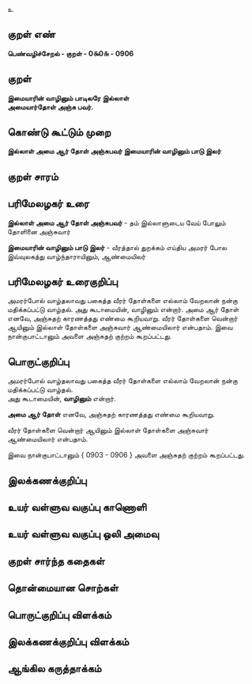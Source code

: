 உ

## குறள் எண் 

**பெண்வழிச்சேறல் - குறள் - 0௯0௬ - 0906**

## குறள் 

**இமையாரின் வாழினும் பாடிலரே இல்லாள்  
அமையார்தோள் அஞ்சு பவர்.**

## கொண்டு கூட்டும் முறை

**இல்லாள் அமை ஆர் தோள் அஞ்சுபவர் இமையாரின் வாழினும் பாடு இலர்**

## குறள் சாரம் 


## பரிமேலழகர் உரை

**இல்லாள் அமை ஆர் தோள் அஞ்சுபவர்** - தம் இல்லாளுடைய வேய் போலும் தோளினை அஞ்சுவார் 

**இமையாரின் வாழினும் பாடு இலர்** - வீரத்தால் துறக்கம் எய்திய அமரர் போல இவ்வுலகத்து வாழ்ந்தாராயினும், ஆண்மையிலர்

## பரிமேலழகர் உரைகுறிப்பு   

அமரர்போல் வாழ்தலாவது பகைத்த வீரர் தோள்களை எல்லாம் வேறலான் நன்கு மதிக்கப்பட்டு வாழ்தல். அது கூடாமையின், வாழினும் என்றார். அமை ஆர் தோள் எனவே, அஞ்சுதற் காரணத்தது எண்மை கூறியவாறு. வீரர் தோள்களை வென்றார் ஆயினும் இல்லாள் தோள்களை அஞ்சுவார் ஆண்மையிலார் என்பதாம். இவை நான்குபாட்டானும் அவளை அஞ்சுதற் குற்றம் கூறப்பட்டது.

## பொருட்குறிப்பு 

அமரர்போல் வாழ்தலாவது பகைத்த வீரர் தோள்களை எல்லாம் வேறலான் நன்கு மதிக்கப்பட்டு வாழ்தல்.   
அது கூடாமையின், **வாழினும்** என்றார். 

**அமை ஆர் தோள்** எனவே, அஞ்சுதற் காரணத்தது எண்மை கூறியவாறு. 

வீரர் தோள்களை வென்றார் ஆயினும் இல்லாள் தோள்களை அஞ்சுவார் ஆண்மையிலார் என்பதாம். 

இவை நான்குபாட்டானும் { 0903 - 0906 } அவளை அஞ்சுதற் குற்றம் கூறப்பட்டது.

## இலக்கணக்குறிப்பு  


## உயர் வள்ளுவ வகுப்பு காணொளி


## உயர் வள்ளுவ வகுப்பு ஒலி அமைவு 

 
## குறள் சார்ந்த கதைகள் 


## தொன்மையான சொற்கள்


## பொருட்குறிப்பு விளக்கம்


## இலக்கணக்குறிப்பு விளக்கம்


## ஆங்கில கருத்தாக்கம் 


